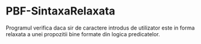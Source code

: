 # PBF-SintaxaRelaxata
Programul verifica daca sir de caractere introdus de utilizator este in forma relaxata a unei propozitii bine formate din logica predicatelor.
